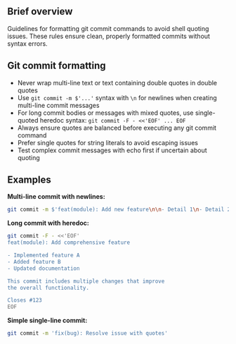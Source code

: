 ## Brief overview

Guidelines for formatting git commit commands to avoid shell quoting issues. These rules ensure clean, properly formatted commits without syntax errors.

## Git commit formatting

- Never wrap multi-line text or text containing double quotes in double quotes
- Use `git commit -m $'...'` syntax with `\n` for newlines when creating multi-line commit messages
- For long commit bodies or messages with mixed quotes, use single-quoted heredoc syntax: `git commit -F - <<'EOF' ... EOF`
- Always ensure quotes are balanced before executing any git commit command
- Prefer single quotes for string literals to avoid escaping issues
- Test complex commit messages with echo first if uncertain about quoting

## Examples

**Multi-line commit with newlines:**
```bash
git commit -m $'feat(module): Add new feature\n\n- Detail 1\n- Detail 2\n\nCloses #123'
```

**Long commit with heredoc:**
```bash
git commit -F - <<'EOF'
feat(module): Add comprehensive feature

- Implemented feature A
- Added feature B
- Updated documentation

This commit includes multiple changes that improve
the overall functionality.

Closes #123
EOF
```

**Simple single-line commit:**
```bash
git commit -m 'fix(bug): Resolve issue with quotes'
